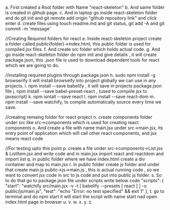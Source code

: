 a. First created a Root folder with Name "react-skeleton"
b. And same folder is created in github page.
c. And in laptop go inside react-skeleton folder and do git init and git remote add origin "github repository link" and click enter
d. create files using touch readme.md and git status, git add -A and git commit -m 'message'

//Creating Required folders for react
e. Inside react-skeleton project create a folder called public(folder)->index.html, this public folder is used for compiled jsx files.
f. And create src folder which holds actual code.
g. And go inside react-skeleton folder do npm init and give details , it will create package.json, this .json file is used
to download dependent tools for react which we are going to do.

//installing required plugins through package.json
h. sudo npm install -g browserify it will install browseify into project globally we can use in any projects.
i. npm install --save babelify , it will save in projects package.json file
j. npm install --save babel-preset-react , (used to compiile jsx to javascript)
k. npm isntall --save react
l. npm install --save react-dom
m. npm install --save watchify, to compile automatically source every time we save.


//creating remaing folder for react project
n. create components folder under src like src->components which is used for creating react components
o. And create a file with name main.jsx under src->main.jsx, its entry point of application which will call other react components,
and jsx means react code

//For testing upto this point
p. create a file under src->components->List.jsx & ListItem.jsx and write code and in main.jsx import react and reactdom and import list
q. in public folder where we have index.html create a div container and map to main.jsx
r. In public folder create js folder and under that create main.js public->js->main.js , this is actual running code , so we want to convert
jsx code in src to js code and put into public js folder.
s. So to do that go to package.json file under scripts write below code
"scripts": {
  "start": "watchify src/main.jsx -v -t [ babelify --presets [ react ] ] -o public/js/main.js",
  "test": "echo \"Error: no test specified\" && exit 1"
},
t. go to terminal and do npm start it will start the script with name start nad open index.html page in browser
u.
v.
w.
x.
y.
z.
